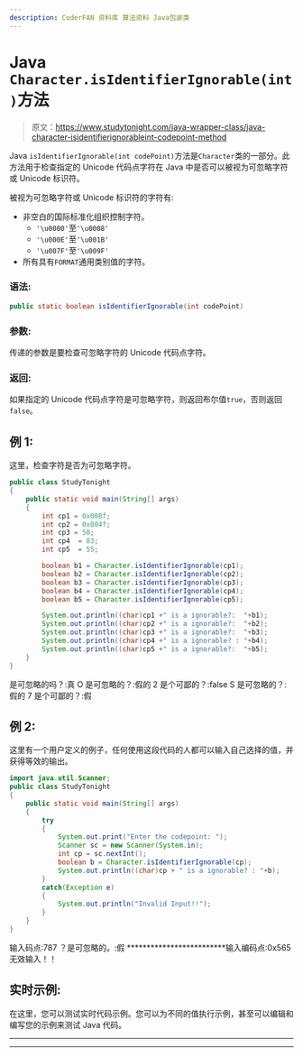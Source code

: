 ```yaml
---
description: CoderFAN 资料库 算法资料 Java包装类
---
```


# Java `Character.isIdentifierIgnorable(int)`方法

> 原文：<https://www.studytonight.com/java-wrapper-class/java-character-isidentifierignorableint-codepoint-method>

Java `isIdentifierIgnorable(int codePoint)`方法是`Character`类的一部分。此方法用于检查指定的 Unicode 代码点字符在 Java 中是否可以被视为可忽略字符或 Unicode 标识符。

被视为可忽略字符或 Unicode 标识符的字符有:

*   非空白的国际标准化组织控制字符。
    *   `'\u0000'`至`'\u0008'`
    *   `'\u000E'`至`'\u001B'`
    *   `'\u007F'`至`'\u009F'`
*   所有具有`FORMAT`通用类别值的字符。

### 语法:

```java
public static boolean isIdentifierIgnorable(int codePoint) 
```

### 参数:

传递的参数是要检查可忽略字符的 Unicode 代码点字符。

### 返回:

如果指定的 Unicode 代码点字符是可忽略字符，则返回布尔值`true`，否则返回`false`。

## 例 1:

这里，检查字符是否为可忽略字符。

```java
public class StudyTonight
{ 
	public static void main(String[] args)
	{  
		int cp1 = 0x008f;  
		int cp2 = 0x004f;  
		int cp3 = 50;  
		int cp4  = 83;   
		int cp5  = 55;  

		boolean b1 = Character.isIdentifierIgnorable(cp1);  
		boolean b2 = Character.isIdentifierIgnorable(cp2);  
		boolean b3 = Character.isIdentifierIgnorable(cp3);  
		boolean b4 = Character.isIdentifierIgnorable(cp4);  
		boolean b5 = Character.isIdentifierIgnorable(cp5);  

		System.out.println((char)cp1 +" is a ignorable?:  "+b1);  
		System.out.println((char)cp2 +" is a ignorable?:  "+b2);  
		System.out.println((char)cp3 +" is a ignorable?:  "+b3);  
		System.out.println((char)cp4 +" is a ignorable? : "+b4);  
		System.out.println((char)cp5 +" is a ignorable?:  "+b5);  
	}  
} 
```

是可忽略的吗？:真
O 是可忽略的？:假的
2 是个可鄙的？:false
S 是可忽略的？:假的
7 是个可鄙的？:假

## 例 2:

这里有一个用户定义的例子，任何使用这段代码的人都可以输入自己选择的值，并获得等效的输出。

```java
import java.util.Scanner; 
public class StudyTonight
{  
	public static void main(String[] args)
	{  
		try
		{
			System.out.print("Enter the codepoint: ");  
			Scanner sc = new Scanner(System.in);         
			int cp = sc.nextInt();  
			boolean b = Character.isIdentifierIgnorable(cp);
			System.out.println((char)cp + " is a ignorable? : "+b);
		}
		catch(Exception e)
		{
			System.out.println("Invalid Input!!");
		}
	}  
} 
```

输入码点:787
？是可忽略的。:假
*************************输入编码点:0x565
无效输入！！

## 实时示例:

在这里，您可以测试实时代码示例。您可以为不同的值执行示例，甚至可以编辑和编写您的示例来测试 Java 代码。

* * *

* * *